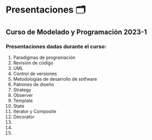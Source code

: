 # Presentaciones 🗂️

## Curso de Modelado y Programación 2023-1

### Presentaciones dadas durante el curso:

 1. Paradigmas de programación
 2. Revisión de código
 3. UML
 4. Control de versiones
 5. Metodologías de desarrollo de sotfware
 6. Patrones de diseño
 7. Strategy
 8. Observer
 9. Template
 10. State
 11. Iterator y Composite
 12. Decorator
 13.
 14.
 15.
